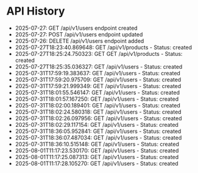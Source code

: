 # API History

- 2025-07-27: GET /api/v1/users endpoint created
- 2025-07-27: POST /api/v1/users endpoint updated
- 2025-07-26: DELETE /api/v1/users endpoint added
- 2025-07-27T18:23:40.869648: GET /api/v1/products - Status: created
- 2025-07-27T18:25:24.750323: GET GET /api/v1/products - Status: created
- 2025-07-27T18:25:35.036327: GET /api/v1/users - Status: created
- 2025-07-31T17:59:19.383637: GET /api/v1/users - Status: created
- 2025-07-31T17:59:20.975709: GET /api/v1/users - Status: created
- 2025-07-31T17:59:21.999349: GET /api/v1/users - Status: created
- 2025-07-31T18:01:55.546147: GET /api/v1/users - Status: created
- 2025-07-31T18:01:57.167250: GET /api/v1/users - Status: created
- 2025-07-31T18:02:00.189401: GET /api/v1/users - Status: created
- 2025-07-31T18:02:24.580318: GET /api/v1/users - Status: created
- 2025-07-31T18:02:26.097956: GET /api/v1/users - Status: created
- 2025-07-31T18:02:29.117154: GET /api/v1/users - Status: created
- 2025-07-31T18:36:05.952841: GET /api/v1/users - Status: created
- 2025-07-31T18:36:07.487034: GET /api/v1/users - Status: created
- 2025-07-31T18:36:10.515148: GET /api/v1/users - Status: created
- 2025-08-01T11:17:23.530170: GET /api/v1/users - Status: created
- 2025-08-01T11:17:25.087313: GET /api/v1/users - Status: created
- 2025-08-01T11:17:28.105270: GET /api/v1/users - Status: created
